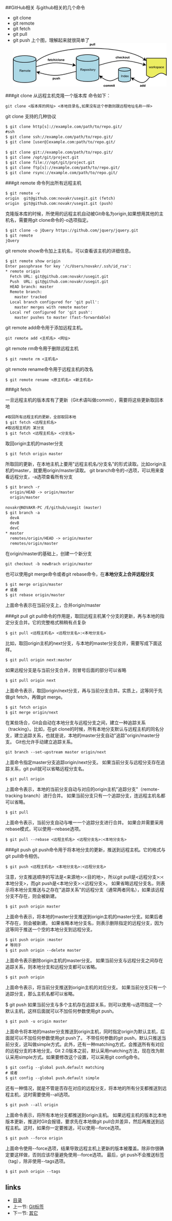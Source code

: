 ##GitHub相关
与github相关的几个命令

- git clone
- git remote
- git fetch
- git pull
- git push
上个图，理解起来就很简单了![](/images/github.jpg)

###git clone 从远程主机克隆一个版本库
命令如下：
	
	git clone <版本库的网址> <本地目录名,如果没有这个参数则跟远程地址名称一样>

git clone 支持的几种协议
	
	$ git clone http[s]://example.com/path/to/repo.git/
	#ssh
	$ git clone ssh://example.com/path/to/repo.git/
	$ git clone [user@]example.com:path/to/repo.git/

	$ git clone git://example.com/path/to/repo.git/
	$ git clone /opt/git/project.git 
	$ git clone file:///opt/git/project.git
	$ git clone ftp[s]://example.com/path/to/repo.git/
	$ git clone rsync://example.com/path/to/repo.git/

###git remote 命令列出所有远程主机

	$ git remote -v
	origin  git@github.com:novakr/usegit.git (fetch)
	origin  git@github.com:novakr/usegit.git (push)
克隆版本库的时候，所使用的远程主机自动被Git命名为origin,如果想用其他的主机名，需要用git clone命令的-o选项指定。

	$ git clone -o jQuery https://github.com/jquery/jquery.git
	$ git remote
	jQuery	

git remote show命令加上主机名，可以查看该主机的详细信息。

	$ git remote show origin
	Enter passphrase for key '/c/Users/novakr/.ssh/id_rsa':
	* remote origin
	  Fetch URL: git@github.com:novakr/usegit.git
	  Push  URL: git@github.com:novakr/usegit.git
	  HEAD branch: master
	  Remote branch:
	    master tracked
	  Local branch configured for 'git pull':
	    master merges with remote master
	  Local ref configured for 'git push':
	    master pushes to master (fast-forwardable)

git remote add命令用于添加远程主机。
	
	git remote add <主机名> <网址>
git remote rm命令用于删除远程主机	

	$ git remote rm <主机名>

git remote rename命令用于远程主机的改名
	
	$ git remote rename <原主机名> <新主机名>

###git fetch 

一旦远程主机的版本库有了更新（Git术语叫做commit），需要将这些更新取回本地
	
	#取回所有远程主机的更新，全部取回本地
	$ git fetch <远程主机名>	
	#取远程主机的 某分支
	$ git fetch <远程主机名> <分支名>

取回origin主机的master分支

	$ git fetch origin master
所取回的更新，在本地主机上要用"远程主机名/分支名"的形式读取。比如origin主机的master，就要用origin/master读取。
git branch命令的-r选项，可以用来查看远程分支，-a选项查看所有分支

	$ git branch -r
	  origin/HEAD -> origin/master
	  origin/master
	
	novakr@NOVAKR-PC /E/github/usegit (master)
	$ git branch -a
	  devA
	  devB
	  devC
	* master
	  remotes/origin/HEAD -> origin/master
	  remotes/origin/master

在origin/master的基础上，创建一个新分支

	git checkout -b newBrach origin/master

也可以使用git merge命令或者git rebase命令，在**本地分支上合并远程分支**

	$ git merge origin/master
	# 或者
	$ git rebase origin/master
上面命令表示在当前分支上，合并origin/master

###git pull
git pull命令的作用是，取回远程主机某个分支的更新，再与本地的指定分支合并。它的完整格式稍稍有点复杂

	$ git pull <远程主机名> <远程分支名>:<本地分支名>
比如，取回origin主机的next分支，与本地的master分支合并，需要写成下面这样。

	$ git pull origin next:master
如果远程分支是与当前分支合并，则冒号后面的部分可以省略

	$ git pull origin next
上面命令表示，取回origin/next分支，再与当前分支合并。实质上，这等同于先做git fetch，再做git merge。

	$ git fetch origin
	$ git merge origin/next
在某些场合，Git会自动在本地分支与远程分支之间，建立一种追踪关系（tracking）。比如，在git clone的时候，所有本地分支默认与远程主机的同名分支，建立追踪关系，也就是说，本地的master分支自动"追踪"origin/master分支。
Git也允许手动建立追踪关系。

	git branch --set-upstream master origin/next
上面命令指定master分支追踪origin/next分支。
如果当前分支与远程分支存在追踪关系，git pull就可以省略远程分支名。

	$ git pull origin
上面命令表示，本地的当前分支自动与对应的origin主机"追踪分支"（remote-tracking branch）进行合并。
如果当前分支只有一个追踪分支，连远程主机名都可以省略。

	$ git pull
上面命令表示，当前分支自动与唯一一个追踪分支进行合并。
如果合并需要采用rebase模式，可以使用--rebase选项。

	$ git pull --rebase <远程主机名> <远程分支名>:<本地分支名>
###git push
git push命令用于将本地分支的更新，推送到远程主机。它的格式与git pull命令相仿。

	$ git push <远程主机名> <本地分支名>:<远程分支名>
注意，分支推送顺序的写法是<来源地>:<目的地>，所以git pull是<远程分支>:<本地分支>，而git push是<本地分支>:<远程分支>。
如果省略远程分支名，则表示将本地分支推送与之存在"追踪关系"的远程分支（通常两者同名），如果该远程分支不存在，则会被新建。

	$ git push origin master
上面命令表示，将本地的master分支推送到origin主机的master分支。如果后者不存在，则会被新建。
如果省略本地分支名，则表示删除指定的远程分支，因为这等同于推送一个空的本地分支到远程分支。

	$ git push origin :master
	# 等同于
	$ git push origin --delete master
上面命令表示删除origin主机的master分支。
如果当前分支与远程分支之间存在追踪关系，则本地分支和远程分支都可以省略。

	$ git push origin
上面命令表示，将当前分支推送到origin主机的对应分支。
如果当前分支只有一个追踪分支，那么主机名都可以省略。

$ git push
如果当前分支与多个主机存在追踪关系，则可以使用-u选项指定一个默认主机，这样后面就可以不加任何参数使用git push。

	$ git push -u origin master
上面命令将本地的master分支推送到origin主机，同时指定origin为默认主机，后面就可以不加任何参数使用git push了。
不带任何参数的git push，默认只推送当前分支，这叫做simple方式。此外，还有一种matching方式，会推送所有有对应的远程分支的本地分支。Git 2.0版本之前，默认采用matching方法，现在改为默认采用simple方式。如果要修改这个设置，可以采用git config命令。

	$ git config --global push.default matching
	# 或者
	$ git config --global push.default simple
还有一种情况，就是不管是否存在对应的远程分支，将本地的所有分支都推送到远程主机，这时需要使用--all选项。

	$ git push --all origin
上面命令表示，将所有本地分支都推送到origin主机。
如果远程主机的版本比本地版本更新，推送时Git会报错，要求先在本地做git pull合并差异，然后再推送到远程主机。这时，如果你一定要推送，可以使用--force选项。

	$ git push --force origin 
上面命令使用--force选项，结果导致远程主机上更新的版本被覆盖。除非你很确定要这样做，否则应该尽量避免使用--force选项。
最后，git push不会推送标签（tag），除非使用--tags选项。

	$ git push origin --tags


## links
  * [目录](<preface.md>)
  * 上一节: [Git标签](02.5.md)
  * 下一节: [其它](02.7.md)